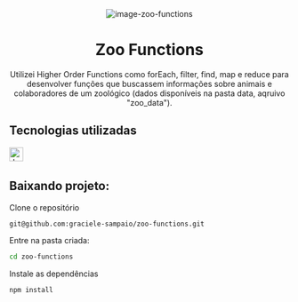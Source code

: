 <div align="center">
  <img alt="image-zoo-functions" src="https://i.imgur.com/vLVjChw.png"/>
</div>
<h1 align="center">Zoo Functions</h1>

<p align="center">
Utilizei Higher Order Functions como forEach, filter, find, map e reduce para desenvolver funções que buscassem informações sobre animais e colaboradores de um zoológico (dados disponíveis na pasta data, aqruivo "zoo_data").</p>


## Tecnologias utilizadas
[<img src="https://img.shields.io/badge/JavaScript-323330?style=for-the-badge&logo=javascript&logoColor=F7DF1E" alt="JavaScript" title="JavaScript" height="25" />](https://developer.mozilla.org/pt-BR/docs/Web/JavaScript)
&nbsp;


## Baixando projeto:

Clone o repositório 
```bash
git@github.com:graciele-sampaio/zoo-functions.git
```

Entre na pasta criada:
```bash
cd zoo-functions
```

Instale as dependências
```bash
npm install
```
